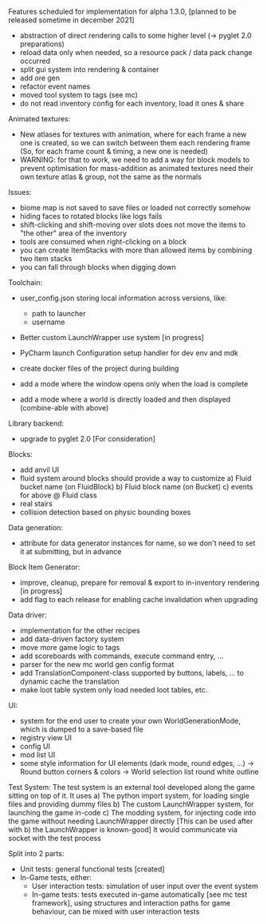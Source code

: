 

Features scheduled for implementation for alpha 1.3.0, [planned to be released sometime in december 2021]
- abstraction of direct rendering calls to some higher level (-> pyglet 2.0 preparations)
- reload data only when needed, so a resource pack / data pack change occurred
- split gui system into rendering & container
- add ore gen
- refactor event names
- moved tool system to tags (see mc)
- do not read inventory config for each inventory, load it ones & share


Animated textures:
- New atlases for textures with animation, where for each frame a new one is created, so we can switch between them 
each rendering frame (So, for each frame count & timing, a new one is needed)
- WARNING: for that to work, we need to add a way for block models to prevent optimisation for mass-addition 
    as animated textures need their own texture atlas & group, not the same as the normals


Issues:
- biome map is not saved to save files or loaded not correctly somehow
- hiding faces to rotated blocks like logs fails
- shift-clicking and shift-moving over slots does not move the items to "the other" area of the inventory
- tools are consumed when right-clicking on a block
- you can create ItemStacks with more than allowed items by combining two item stacks
- you can fall through blocks when digging down


Toolchain:
- user_config.json storing local information across versions, like:
    - path to launcher
    - username

- Better custom LaunchWrapper use system [in progress]
- PyCharm launch Configuration setup handler for dev env and mdk
- create docker files of the project during building
- add a mode where the window opens only when the load is complete
- add a mode where a world is directly loaded and then displayed (combine-able with above)

Library backend:
- upgrade to pyglet 2.0 [For consideration]

Blocks:
- add anvil UI
- fluid system around blocks should provide a way to customize 
a) Fluid bucket name (on FluidBlock)
b) Fluid block name (on Bucket)
c) events for above @ Fluid class
- real stairs
- collision detection based on physic bounding boxes

Data generation:
- attribute for data generator instances for name, so we don't need to set it at submitting, but in advance

Block Item Generator:
- improve, cleanup, prepare for removal & export to in-inventory rendering [in progress]
- add flag to each release for enabling cache invalidation when upgrading

Data driver:
- implementation for the other recipes
- add data-driven factory system
- move more game logic to tags
- add scoreboards with commands, execute command entry, ...
- parser for the new mc world gen config format
- add TranslationComponent-class supported by buttons, labels, ... to dynamic cache the translation
- make loot table system only load needed loot tables, etc.

UI:
- system for the end user to create your own WorldGenerationMode, which is dumped to a save-based file
- registry view UI
- config UI
- mod list UI
- some style information for UI elements (dark mode, round edges, ...)
-> Round button corners & colors
-> World selection list round white outline 

Test System:
The test system is an external tool developed along the game sitting on top of it. It uses
a) The python import system, for loading single files and providing dummy files
b) The custom LaunchWrapper system, for launching the game in-code
c) The modding system, for injecting code into the game without needing LaunchWrapper directly
    [This can be used after with b) the LaunchWrapper is known-good]
    It would communicate via socket with the test process

Split into 2 parts:
- Unit tests: general functional tests [created]
- In-Game tests, either:
  - User interaction tests: simulation of user input over the event system
  - In-game tests: tests executed in-game automatically [see mc test framework], using structures and interaction paths
      for game behaviour, can be mixed with user interaction tests

